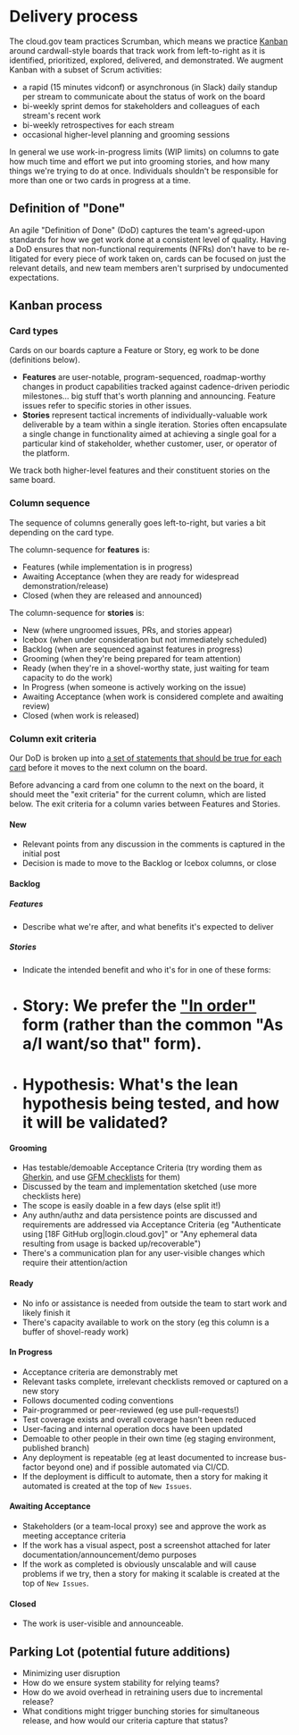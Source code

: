 
# Delivery process

The cloud.gov team practices Scrumban, which means we practice [Kanban](http://blog.crisp.se/2009/06/26/henrikkniberg/1246053060000) around cardwall-style boards that track work from left-to-right as it is identified, prioritized, explored, delivered, and demonstrated. We augment Kanban with a subset of Scrum activities: 

- a rapid (15 minutes vidconf) or asynchronous (in Slack) daily standup per stream to communicate about the status of work on the board
- bi-weekly sprint demos for stakeholders and colleagues of each stream's recent work
- bi-weekly retrospectives for each stream
- occasional higher-level planning and grooming sessions
 
In general we use work-in-progress limits (WIP limits) on columns to gate how much time and effort we put into grooming stories, and how many things we're trying to do at once. Individuals shouldn't be responsible for more than one or two cards in progress at a time.

## Definition of "Done"

An agile "Definition of Done" (DoD) captures the team's agreed-upon standards for how we get work done at a consistent level of quality. Having a DoD ensures that non-functional requirements (NFRs) don't have to be re-litigated for every piece of work taken on, cards can be focused on just the relevant details, and new team members aren't surprised by undocumented expectations.

## Kanban process

### Card types

Cards on our boards capture a Feature or Story, eg work to be done (definitions below).

- **Features** are user-notable, program-sequenced, roadmap-worthy changes in product capabilities tracked against cadence-driven periodic milestones... big stuff that's worth planning and announcing. Feature issues refer to specific stories in other issues.
- **Stories** represent tactical increments of individually-valuable work deliverable by a team within a single iteration. Stories often encapsulate a single change in functionality aimed at achieving a single goal for a particular kind of stakeholder, whether customer, user, or operator of the platform.

We track both higher-level features and their constituent stories on the same board. 

### Column sequence
The sequence of columns generally goes left-to-right, but varies a bit depending on the card type.

The column-sequence for **features** is:

- Features (while implementation is in progress)
- Awaiting Acceptance (when they are ready for widespread demonstration/release)
- Closed (when they are released and announced)

The column-sequence for **stories** is:

- New (where ungroomed issues, PRs, and stories appear)
 - Icebox (when under consideration but not immediately scheduled)
- Backlog (when are sequenced against features in progress)
- Grooming (when they're being prepared for team attention)
- Ready (when they're in a shovel-worthy state, just waiting for team capacity to do the work)
- In Progress (when someone is actively working on the issue)
- Awaiting Acceptance (when work is considered complete and awaiting review)
- Closed (when work is released)

### Column exit criteria
Our DoD is broken up into [a set of statements that should be true for each card](https://github.com/18F/cg-product/blob/master/DeliveryProcess.md) before it moves to the next column on the board. 

Before advancing a card from one column to the next on the board, it should meet the "exit criteria" for the current column, which are listed below.  The exit criteria for a column varies between Features and Stories.

#### New

- Relevant points from any discussion in the comments is captured in the initial post
- Decision is made to move to the Backlog or Icebox columns, or close

#### Backlog

##### Features

- Describe what we're after, and what benefits it's expected to deliver

##### Stories

- Indicate the intended benefit and who it's for in one of these forms:
 - # Story: We prefer the ["In order"](http://blog.crisp.se/2014/09/25/david-evans/as-a-i-want-so-that-considered-harmful) form (rather than the common "As a/I want/so that" form).
 - # Hypothesis: What's the lean hypothesis being tested, and how it will be validated?

#### Grooming

- Has testable/demoable Acceptance Criteria (try wording them as [Gherkin](https://en.wikipedia.org/wiki/Behavior-driven_development#Behavioural_specifications), and use [GFM checklists](https://github.com/blog/1375-task-lists-in-gfm-issues-pulls-comments) for them)
- Discussed by the team and implementation sketched (use more checklists here)
- The scope is easily doable in a few days (else split it!)
- Any authn/authz and data persistence points are discussed and requirements are addressed via Acceptance Criteria (eg "Authenticate using [18F GitHub org|login.cloud.gov]" or "Any ephemeral data resulting from usage is backed up/recoverable")
- There's a communication plan for any user-visible changes which require their attention/action

#### Ready

- No info or assistance is needed from outside the team to start work and likely finish it
- There's capacity available to work on the story (eg this column is a buffer of shovel-ready work)

#### In Progress

- Acceptance criteria are demonstrably met
- Relevant tasks complete, irrelevant checklists removed or captured on a new story
- Follows documented coding conventions
- Pair-programmed or peer-reviewed (eg use pull-requests!)
- Test coverage exists and overall coverage hasn't been reduced
- User-facing and internal operation docs have been updated
- Demoable to other people in their own time (eg staging environment, published branch)
- Any deployment is repeatable (eg at least documented to increase bus-factor beyond one) and if possible automated via CI/CD.
 - If the deployment is difficult to automate, then a story for making it automated is created at the top of `New Issues`.

#### Awaiting Acceptance

- Stakeholders (or a team-local proxy) see and approve the work as meeting acceptance criteria
- If the work has a visual aspect, post a screenshot attached for later documentation/announcement/demo purposes
- If the work as completed is obviously unscalable and will cause problems if we try, then a story for making it scalable is created at the top of `New Issues`.

#### Closed

- The work is user-visible and announceable.

## Parking Lot (potential future additions)

- Minimizing user disruption
 - How do we ensure system stability for relying teams? 
 - How do we avoid overhead in retraining users due to incremental release? 
 - What conditions might trigger bunching stories for simultaneous release, and how would our criteria capture that status?
